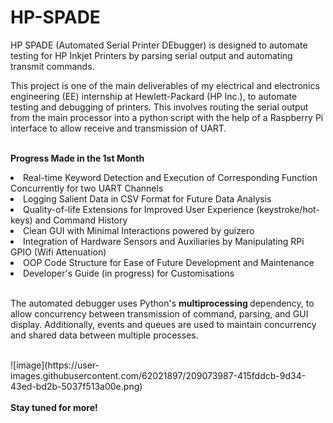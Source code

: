 # HP-SPADE
HP SPADE (Automated Serial Printer DEbugger)  is designed to automate testing for HP Inkjet Printers by parsing serial output and automating transmit commands.

This project is one of the main deliverables of my electrical and electronics engineering (EE) internship at Hewlett-Packard (HP Inc.), to automate testing and debugging of printers.
This involves routing the serial output from the main processor into a python script with the help of a Raspberry Pi interface to allow receive and transmission of UART.
<br/>
<br/>

<b>Progress Made in the 1st Month</b>

<li>Real-time Keyword Detection and Execution of Corresponding Function Concurrently for two UART Channels</li>
<li>Logging Salient Data in CSV Format for Future Data Analysis</li>
<li>Quality-of-life Extensions for Improved User Experience (keystroke/hot-keys) and Command History</li>
<li>Clean GUI with Minimal Interactions powered by guizero</li>
<li>Integration of Hardware Sensors and Auxiliaries by Manipulating RPi GPIO (Wifi Attenuation)</li>
<li>OOP Code Structure for Ease of Future Development and Maintenance</li>
<li>Developer's Guide (in progress) for Customisations</li>

<br/>

The automated debugger uses Python's <b> multiprocessing </b> dependency, to allow concurrency between transmission of command, parsing, and GUI display.
Additionally, events and queues are used to maintain concurrency and shared data between multiple processes.

<br/>
![image](https://user-images.githubusercontent.com/62021897/209073987-415fddcb-9d34-43ed-bd2b-5037f513a00e.png)

<br/>
<br/>
<b>Stay tuned for more!</b>

